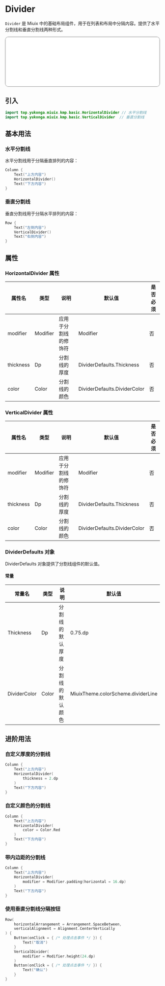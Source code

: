 # Divider

`Divider` 是 Miuix 中的基础布局组件，用于在列表和布局中分隔内容。提供了水平分割线和垂直分割线两种形式。

<div style="position: relative; max-width: 700px; height: 160px; border-radius: 10px; overflow: hidden; border: 1px solid #777;">
    <iframe id="demoIframe" style="position: absolute; top: 0; left: 0; width: 100%; height: 100%; border: none;" src="../../compose/index.html?id=divider" title="Demo" allow="accelerometer; autoplay; clipboard-write; encrypted-media; gyroscope; picture-in-picture; web-share" referrerpolicy="strict-origin-when-cross-origin"></iframe>
</div>

## 引入

```kotlin
import top.yukonga.miuix.kmp.basic.HorizontalDivider // 水平分割线
import top.yukonga.miuix.kmp.basic.VerticalDivider  // 垂直分割线
```

## 基本用法

### 水平分割线

水平分割线用于分隔垂直排列的内容：

```kotlin
Column {
    Text("上方内容")
    HorizontalDivider()
    Text("下方内容")
}
```

### 垂直分割线

垂直分割线用于分隔水平排列的内容：

```kotlin
Row {
    Text("左侧内容")
    VerticalDivider()
    Text("右侧内容")
}
```

## 属性

### HorizontalDivider 属性

| 属性名    | 类型     | 说明                 | 默认值                       | 是否必须 |
| --------- | -------- | -------------------- | ---------------------------- | -------- |
| modifier  | Modifier | 应用于分割线的修饰符 | Modifier                     | 否       |
| thickness | Dp       | 分割线的厚度         | DividerDefaults.Thickness    | 否       |
| color     | Color    | 分割线的颜色         | DividerDefaults.DividerColor | 否       |

### VerticalDivider 属性

| 属性名    | 类型     | 说明                 | 默认值                       | 是否必须 |
| --------- | -------- | -------------------- | ---------------------------- | -------- |
| modifier  | Modifier | 应用于分割线的修饰符 | Modifier                     | 否       |
| thickness | Dp       | 分割线的厚度         | DividerDefaults.Thickness    | 否       |
| color     | Color    | 分割线的颜色         | DividerDefaults.DividerColor | 否       |

### DividerDefaults 对象

DividerDefaults 对象提供了分割线组件的默认值。

#### 常量

| 常量名       | 类型  | 说明             | 默认值                             |
| ------------ | ----- | ---------------- | ---------------------------------- |
| Thickness    | Dp    | 分割线的默认厚度 | 0.75.dp                            |
| DividerColor | Color | 分割线的默认颜色 | MiuixTheme.colorScheme.dividerLine |

## 进阶用法

### 自定义厚度的分割线

```kotlin
Column {
    Text("上方内容")
    HorizontalDivider(
        thickness = 2.dp
    )
    Text("下方内容")
}
```

### 自定义颜色的分割线

```kotlin
Column {
    Text("上方内容")
    HorizontalDivider(
        color = Color.Red
    )
    Text("下方内容")
}
```

### 带内边距的分割线

```kotlin
Column {
    Text("上方内容")
    HorizontalDivider(
        modifier = Modifier.padding(horizontal = 16.dp)
    )
    Text("下方内容")
}
```

### 使用垂直分割线分隔按钮

```kotlin
Row(
    horizontalArrangement = Arrangement.SpaceBetween,
    verticalAlignment = Alignment.CenterVertically
) {
    Button(onClick = { /* 处理点击事件 */ }) {
        Text("取消")
    }
    VerticalDivider(
        modifier = Modifier.height(24.dp)
    )
    Button(onClick = { /* 处理点击事件 */ }) {
        Text("确认")
    }
}
```
